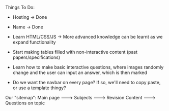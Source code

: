 Things To Do:
- Hosting -> Done
- Name -> Done
- Learn HTML/CSS/JS -> More advanced knowledge can be learnt as we expand functionality
- Start making tables filled with non-interactive content (past papers/specifications)
- Learn how to make basic interactive questions, where images randomly change and the user can input an answer, which is then marked

- Do we want the navbar on every page? If so, we'll need to copy paste, or use a template thingy?

Our "sitemap":
Main page ---> Subjects ---> Revision Content ---> Questions on topic
